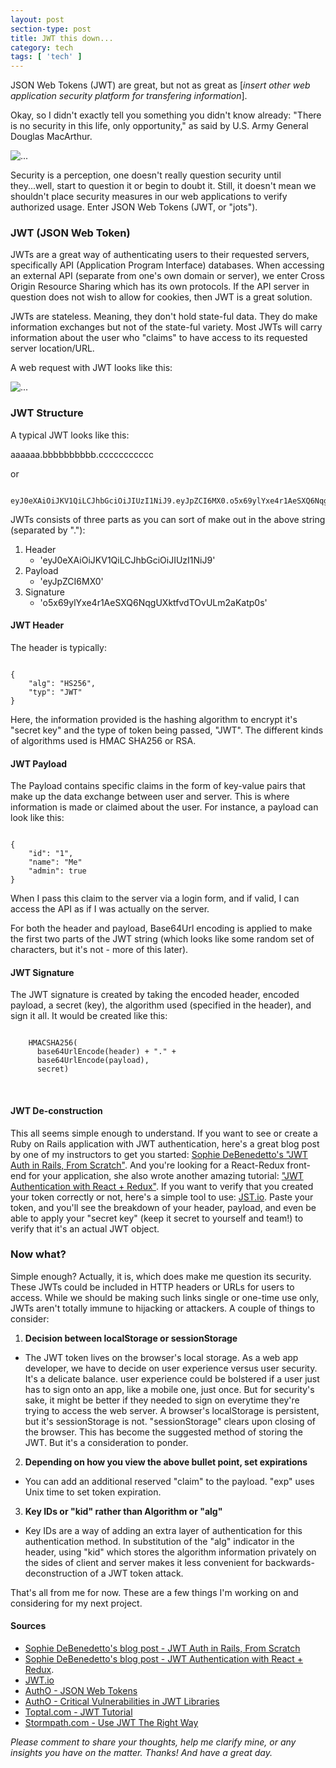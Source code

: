 ```yaml
---
layout: post
section-type: post
title: JWT this down...
category: tech
tags: [ 'tech' ]
---
```

JSON Web Tokens (JWT) are great, but not as great as [_insert other web application security platform for transfering information_].

Okay, so I didn't exactly tell you something you didn't know already: "There is no security in this life, only opportunity," as said by U.S. Army General Douglas MacArthur.

<img align="center" src="https://camo.githubusercontent.com/8a470031ff0b8df360e9501623e06c25a692b851/687474703a2f2f692e696d6775722e636f6d2f634e456c566f662e6a7067" alt="...">

Security is a perception, one doesn't really question security until they...well, start to question it or begin to doubt it. Still, it doesn't mean we shouldn't place security measures in our web applications to verify authorized usage. Enter JSON Web Tokens (JWT, or "jots").

### JWT (JSON Web Token)

JWTs are a great way of authenticating users to their requested servers, specifically API (Application Program Interface) databases. When accessing an external API (separate from one's own domain or server), we enter Cross Origin Resource Sharing which has its own protocols. If the API server in question does not wish to allow for cookies, then JWT is a great solution.

JWTs are stateless. Meaning, they don't hold state-ful data. They do make information exchanges but not of the state-ful variety. Most JWTs will carry information about the user who "claims" to have access to its requested server location/URL.

A web request with JWT looks like this:

<img align="center" src="https://cdn.auth0.com/content/jwt/jwt-diagram.png" alt="...">
<br />

### JWT Structure

A typical JWT looks like this:

aaaaaa.bbbbbbbbbb.ccccccccccc

or

<pre><code class="html">
eyJ0eXAiOiJKV1QiLCJhbGciOiJIUzI1NiJ9.eyJpZCI6MX0.o5x69ylYxe4r1AeSXQ6NqgUXktfvdTOvULm2aKatp0s
</code></pre>

JWTs consists of three parts as you can sort of make out in the above string (separated by "."):
  1. Header
      - 'eyJ0eXAiOiJKV1QiLCJhbGciOiJIUzI1NiJ9'
  2. Payload
      - 'eyJpZCI6MX0'  
  3. Signature
      - 'o5x69ylYxe4r1AeSXQ6NqgUXktfvdTOvULm2aKatp0s'

#### JWT Header

The header is typically:

<pre><code class="java">
{
    "alg": "HS256",
    "typ": "JWT"
}
</code></pre>

Here, the information provided is the hashing algorithm to encrypt it's "secret key" and the type of token being passed, "JWT". The different kinds of algorithms used is HMAC SHA256 or RSA.

#### JWT Payload

The Payload contains specific claims in the form of key-value pairs that make up the data exchange between user and server. This is where information is made or claimed about the user. For instance, a payload can look like this:

<pre><code class="java">
{
    "id": "1",
    "name": "Me"
    "admin": true
}
</code></pre>

When I pass this claim to the server via a login form, and if valid, I can access the API as if I was actually on the server.

For both the header and payload, Base64Url encoding is applied to make the first two parts of the JWT string (which looks like some random set of characters, but it's not - more of this later).

#### JWT Signature

The JWT signature is created by taking the encoded header, encoded payload, a secret (key), the algorithm used (specified in the header), and sign it all. It would be created like this:

<pre><code class="java">
    HMACSHA256(
      base64UrlEncode(header) + "." +
      base64UrlEncode(payload),
      secret)
</code></pre>
<br />

#### JWT De-construction

This all seems simple enough to understand. If you want to see or create a Ruby on Rails application with JWT authentication, here's a great blog post by one of my instructors to get you started: [Sophie DeBenedetto's "JWT Auth in Rails, From Scratch"](http://www.thegreatcodeadventure.com/jwt-auth-in-rails-from-scratch/). And you're looking for a React-Redux front-end for your application, she also wrote another amazing tutorial: ["JWT Authentication with React + Redux"](http://www.thegreatcodeadventure.com/jwt-authentication-with-react-redux/). If you want to verify that you created your token correctly or not, here's a simple tool to use: [JST.io](https://jwt.io/). Paste your token, and you'll see the breakdown of your header, payload, and even be able to apply your "secret key" (keep it secret to yourself and team!) to verify that it's an actual JWT object.

### Now what?

Simple enough? Actually, it is, which does make me question its security. These JWTs could be included in HTTP headers or URLs for users to access. While we should be making such links single or one-time use only, JWTs aren't totally immune to hijacking or attackers. A couple of things to consider:
1. **Decision between localStorage or sessionStorage**
  * The JWT token lives on the browser's local storage. As a web app developer, we have to decide on user experience versus user security. It's a delicate balance. user experience could be bolstered if a user just has to sign onto an app, like a mobile one, just once. But for security's sake, it might be better if they needed to sign on everytime they're trying to access the web server. A browser's localStorage is persistent, but it's sessionStorage is not. "sessionStorage" clears upon closing of the browser. This has become the suggested method of storing the JWT. But it's a consideration to ponder.
2. **Depending on how you view the above bullet point, set expirations**
  * You can add an additional reserved "claim" to the payload. "exp" uses Unix time to set token expiration.
3. **Key IDs or "kid" rather than Algorithm or "alg"**
  * Key IDs are a way of adding an extra layer of authentication for this authentication method. In substitution of the "alg" indicator in the header, using "kid" which stores the algorithm information privately on the sides of client and server makes it less convenient for backwards-deconstruction of a JWT token attack. 

That's all from me for now. These are a few things I'm working on and considering for my next project.

#### Sources
  * [Sophie DeBenedetto's blog post - JWT Auth in Rails, From Scratch](http://www.thegreatcodeadventure.com/jwt-auth-in-rails-from-scratch/)
  * [Sophie DeBenedetto's blog post - JWT Authentication with React + Redux](http://www.thegreatcodeadventure.com/jwt-authentication-with-react-redux/).
  * [JWT.io](https://jwt.io)
  * [AuthO - JSON Web Tokens](https://auth0.com/learn/json-web-tokens/)
  * [AuthO - Critical Vulnerabilities in JWT Libraries](https://auth0.com/blog/critical-vulnerabilities-in-json-web-token-libraries/)
  * [Toptal.com - JWT Tutorial](https://www.toptal.com/web/cookie-free-authentication-with-json-web-tokens-an-example-in-laravel-and-angularjs)
  * [Stormpath.com - Use JWT The Right Way](https://stormpath.com/blog/jwt-the-right-way)

_Please comment to share your thoughts, help me clarify mine, or any insights you have on the matter. Thanks! And have a great day._

